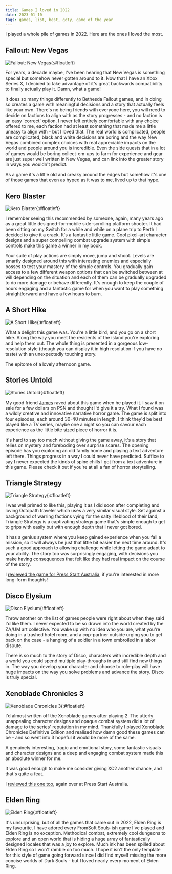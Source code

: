 ```yaml
---
title: Games I loved in 2022
date: 2023-01-10
tags: games, list, best, goty, game of the year
---
```


I played a whole pile of games in 2022. Here are the ones I loved the most.

<!--more-->

## Fallout: New Vegas

![Fallout: New Vegas](/assets/images/2022games/newvegas.jpg){:#floatleft}

For years, a decade maybe, I've been hearing that New Vegas is something special but somehow never gotten around to it. Now that I have an Xbox Series X, I decided to take advantage of it's great backwards compatibility to finally actually play it. Damn, what a game!

It does so many things differently to Bethesda Fallout games, and in doing so creates a game with meaningful decisions and a story that actually feels like your own. There's no being friends with everyone here, you will need to decide on factions to align with as the story progresses - and no faction is an easy 'correct' option. I never felt entirely comfortable with any choice offered to me, each faction had at least something that made me a little uneasy to align with - but I loved that. The real world is complicated, people are complicated, black and white decisions are boring and the way New Vegas combined complex choices with real appreciable impacts on the world and people around you is incredible. Even the side quests that in a lot of games would be boring collect-em-ups to farm for experience and gear are just super well written in New Vegas, and can link into the greater story in ways you wouldn't predict. 

As a game it's a little old and creaky around the edges but somehow it's one of those games that even as hyped as it was to me, lived up to that hype. 

## Kero Blaster

![Kero Blaster](/assets/images/2022games/keroblaster.jpg){:#floatleft}

I remember seeing this recommended by someone, again, many years ago as a great little designed-for-mobile side-scrolling platform shooter. It had been sitting on my Switch for a while and while on a plane trip to Perth I decided to give it a crack. It's a fantastic little game. Cool pixel-art character designs and a super compelling combat upgrade system with simple controls make this game a winner in my book. 

Your suite of play actions are simply move, jump and shoot. Levels are smartly designed around this with interesting enemies and especially bosses to test your mastery of the simple controls. You gradually gain access to a few different weapon options that can be switched between at will depending on the situation and each of them can be gradually upgraded to do more damage or behave differently. It's enough to keep the couple of hours engaging and a fantastic game for when you want to play something straightforward and have a few hours to burn.

## A Short Hike

![A Short Hike](/assets/images/2022games/ashorthike.jpg){:#floatleft}

What a delight this game was. You're a little bird, and you go on a short hike. Along the way you meet the residents of the island you're exploring and help them out. The whole thing is presented in a gorgeous low-resolution style (though you can display it in high resolution if you have no taste) with an unexpectedly touching story. 

The epitome of a lovely afternoon game.

## Stories Untold

![Stories Untold](/assets/images/2022games/storiesuntold.jpg){:#floatleft}

My good friend [James](www.twitter.com/atJamz) raved about this game when he played it. I saw it on sale for a few dollars on PSN and thought I'd give it a try. What I found was a wildly creative and innovative narrative horror game. The game is split into four episodes, each around 30-40 minutes in length. I think they'd be best played like a TV series, maybe one a night so you can savour each experience as the little bite sized piece of horror it is.

It's hard to say too much without giving the game away, it's a story that relies on mystery and foreboding over surprise scares. The opening episode has you exploring an old family home and playing a text adventure left there. Things progress in a way I could never have predicted. Suffice to say I never expected the kinds of spine chills I got from a text adventure in this game. Please check it out if you're at all a fan of horror storytelling.

## Triangle Strategy

![Triangle Strategy](/assets/images/2022games/trianglestrategy.jpg){:#floatleft}

I was well primed to like this, playing it as I did soon after completing and loving Octopath traveler which uses a very similar visual style. Set against a background of warring factions vying for the salty lifeblood of their land, Triangle Strategy is a captivating strategy game that's simple enough to get to grips with easily but with enough depth that I never got bored. 

It has a genius system where you keep gained experience when you fail a mission, so it will always be just that little bit easier the next time around. It's such a good approach to allowing challenge while letting the game adapt to your ability. The story too was surprisingly engaging, with decisions you make having consequences that felt like they had real impact on the course of the story.

I [reviewed the game for Press Start Australia](https://press-start.com.au/reviews/nintendo-switch/2022/03/04/triangle-strategy-review-a-strategic-achievement/), if you're interested in more long-form thoughts!

## Disco Elysium

![Disco Elysium](/assets/images/2022games/discoelysium.jpg){:#floatleft}

Throw another on the list of games people were right about when they said I'd like them. I never expected to be so drawn into the world created by the ZA/UM art collective. You wake up with no idea who you are, what you're doing in a trashed hotel room, and a cop-partner outside urging you to get back on the case - a hanging of a soldier in a town embroiled in a labor dispute. 

There is so much to the story of Disco, characters with incredible depth and a world you could spend multiple play-throughs in and still find new things in. The way you  develop your character and choose to role-play will have huge impacts on the way you solve problems and advance the story. Disco is truly special.

## Xenoblade Chronicles 3

![Xenoblade Chronicles 3](/assets/images/2022games/xenobladechronicles3.jpg){:#floatleft}

I'd almost written off the Xenoblade games after playing 2. The utterly unappealing character designs and opaque combat system did a lot of damage to the series' reputation in my mind. Thankfully I played Xenoblade Chronicles Definitive Edition and realised how damn good these games can be - and so went into 3 hopeful it would be more of the same. 

A genuinely interesting, tragic and emotional story, some fantastic visuals and character designs and a deep and engaging combat system made this an absolute winner for me. 

It was good enough to make me consider giving XC2 another chance, and that's quite a feat.

I [reviewed this one too](https://press-start.com.au/reviews/nintendo-switch/2022/07/26/xenoblade-chronicles-3-review-a-darker-expansive-adventure/), again over at Press Start Australia.


## Elden Ring

![Elden Ring](/assets/images/2022games/eldenring.jpg){:#floatleft}

It's unsurprising, but of all the games that came out in 2022, Elden Ring is my favourite. I have adored every FromSoft Souls-ish game I've played and Elden Ring is no exception. Methodical combat, extremely cool dungeons to explore and an open world that is hiding a huge array of fantastically designed locales that was a joy to explore. Much ink has been spilled about Elden Ring so I won't ramble on too much. I hope it isn't the only template for this style of game going forward since I did find myself missing the more concise worlds of Dark Souls - but I loved nearly every moment of Elden Ring.